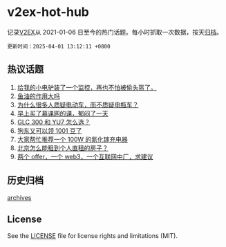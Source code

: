 # v2ex-hot-hub

 记录[V2EX](https://www.v2ex.com/)从 2021-01-06 日至今的热门话题。每小时抓取一次数据，按天[归档](archives)。

`更新时间：2025-04-01 13:12:11 +0800`

## 热议话题

1. [给我的小电驴装了一个监控，再也不怕被偷头盔了。](https://www.v2ex.com/t/1122268)
1. [鱼油的作用大吗](https://www.v2ex.com/t/1122336)
1. [为什么很多人质疑电动车，而不质疑电瓶车？](https://www.v2ex.com/t/1122262)
1. [早上买了慕课网的课，郁闷了一天](https://www.v2ex.com/t/1122360)
1. [GLC 300 和 YU7 怎么选？](https://www.v2ex.com/t/1122433)
1. [狗东又可以领 1001 豆了](https://www.v2ex.com/t/1122351)
1. [大家帮忙推荐一个 100W 的氮化镓充电器](https://www.v2ex.com/t/1122457)
1. [北京怎么能租到个人直租的房子？](https://www.v2ex.com/t/1122259)
1. [两个 offer，一个 web3，一个互联网中厂，求建议](https://www.v2ex.com/t/1122446)

## 历史归档

[archives](archives)

## License

See the [LICENSE](LICENSE) file for license rights and limitations (MIT).
